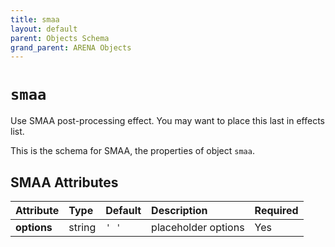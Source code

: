 ```yaml
---
title: smaa
layout: default
parent: Objects Schema
grand_parent: ARENA Objects
---
```


<!--CAUTION: This file is autogenerated from https://github.com/arenaxr/arena-schemas. Changes made here may be overwritten.-->


`smaa`
======


Use SMAA post-processing effect. You may want to place this last in effects list.

This is the schema for SMAA, the properties of object `smaa`.

SMAA Attributes
----------------

|Attribute|Type|Default|Description|Required|
| :--- | :--- | :--- | :--- | :--- |
|**options**|string|```' '```|placeholder options|Yes|
